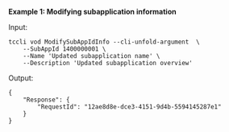 **Example 1: Modifying subapplication information**



Input: 

```
tccli vod ModifySubAppIdInfo --cli-unfold-argument  \
    --SubAppId 1400000001 \
    --Name 'Updated subapplication name' \
    --Description 'Updated subapplication overview'
```

Output: 
```
{
    "Response": {
        "RequestId": "12ae8d8e-dce3-4151-9d4b-5594145287e1"
    }
}
```

